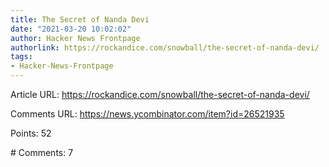 ```yaml
---
title: The Secret of Nanda Devi
date: "2021-03-20 10:02:02"
author: Hacker News Frontpage
authorlink: https://rockandice.com/snowball/the-secret-of-nanda-devi/
tags:
- Hacker-News-Frontpage
---
```


<p>Article URL: <a href="https://rockandice.com/snowball/the-secret-of-nanda-devi/">https://rockandice.com/snowball/the-secret-of-nanda-devi/</a></p>
<p>Comments URL: <a href="https://news.ycombinator.com/item?id=26521935">https://news.ycombinator.com/item?id=26521935</a></p>
<p>Points: 52</p>
<p># Comments: 7</p>
